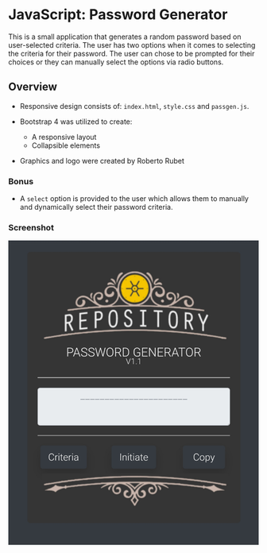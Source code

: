 # JavaScript: Password Generator

This is a small application that generates a random password based on user-selected criteria. The user has two options when it comes to selecting the criteria for their password. The user can chose to be prompted for their choices or they can manually select the options via radio buttons. 

## Overview

* Responsive design consists of: `index.html`, `style.css` and `passgen.js`.

* Bootstrap 4 was utilized to create:

   * A responsive layout
   * Collapsible elements

* Graphics and logo were created by Roberto Rubet

### Bonus

* A `select` option is provided to the user which allows them to manually and dynamically select their password criteria.


### Screenshot
![Screenshot](/images/Screenshot_20200911-151128_Chrome.jpg)

